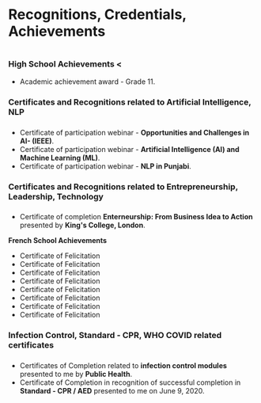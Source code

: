 # Recognitions, Credentials, Achievements <h1>

### High School Achievements <
* Academic achievement award - Grade 11.
  
### Certificates and Recognitions related to Artificial Intelligence, NLP <h3>
* Certificate of participation webinar - **Opportunities and Challenges in AI- (IEEE)**.
* Certificate of participation webinar -  **Artificial Intelligence (AI) and Machine Learning (ML)**.
* Certificate of participation webinar - **NLP in Punjabi**.

### Certificates and Recognitions related to Entrepreneurship, Leadership, Technology <h3>
* Certificate of completion **Enterneurship: From Business Idea to Action** presented by **King's College, London**. 

**French School Achievements**
* Certificate of Felicitation 
* Certificate of Felicitation 
* Certificate of Felicitation 
* Certificate of Felicitation 
* Certificate of Felicitation 
* Certificate of Felicitation 
* Certificate of Felicitation 
* Certificate of Felicitation 


### Infection Control, Standard - CPR, WHO COVID related certificates <h3>
 * Certificates of Completion related to **infection control modules** presented to me by **Public Health**.
 * Certificate of Completion in recognition of successful completion in **Standard - CPR / AED** presented to me on June 9, 2020.
